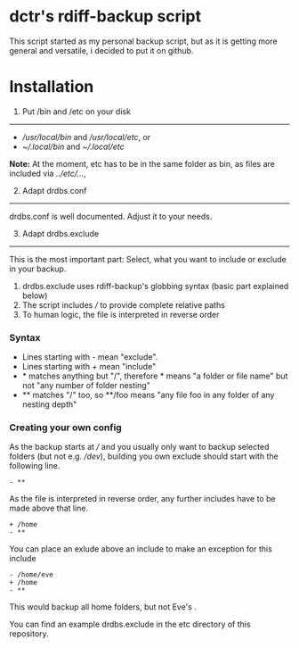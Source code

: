 dctr's rdiff-backup script
==========================

This script started as my personal backup script, but as it is getting more general and versatile, i decided to put it on github.

Installation
============

1. Put /bin and /etc on your disk
---------------------------------

- */usr/local/bin* and */usr/local/etc*, or
- *~/.local/bin* and *~/.local/etc*

**Note:** At the moment, etc has to be in the same folder as bin, as files are included via *../etc/...*,

2. Adapt drdbs.conf
-------------------

drdbs.conf is well documented. Adjust it to your needs.


3. Adapt drdbs.exclude
----------------------

This is the most important part: Select, what you want to include or exclude in your backup.

1. drdbs.exclude uses rdiff-backup's globbing syntax (basic part explained below)
2. The script includes */* to provide complete relative paths
3. To human logic, the file is interpreted in reverse order

### Syntax

- Lines starting with *-* mean "exclude".
- Lines starting with *+* mean "include"
- \* matches anything but "/", therefore \* means "a folder or file name" but not "any number of folder nesting"
- \*\* matches "/" too, so \*\*/foo means "any file foo in any folder of any nesting depth"

### Creating your own config

As the backup starts at */* and you usually only want to backup selected folders (but not e.g. */dev*), building you own exclude should start with the following line.

    - **

As the file is interpreted in reverse order, any further includes have to be made above that line.

    + /home
    - **

You can place an exlude above an include to make an exception for this include

    - /home/eve
    + /home
    - **

This would backup all home folders, but not Eve's .

You can find an example drdbs.exclude in the etc directory of this repository.
